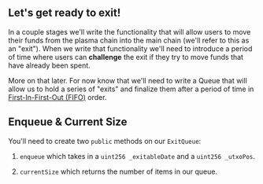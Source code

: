 ## Let's get ready to exit!

In a couple stages we'll write the functionality that will allow users to move their funds from the plasma chain into the main chain (we'll refer to this as an "exit"). When we write that functionality we'll need to introduce a period of time where users can **challenge** the exit if they try to move funds that have already been spent. 

More on that later. For now know that we'll need to write a Queue that will allow us to hold a series of "exits" and finalize them after a period of time in [First-In-First-Out (FIFO)](?tab=details) order.

## Enqueue & Current Size

You'll need to create two `public` methods on our `ExitQueue`: 

1. `enqueue` which takes in a `uint256 _exitableDate` and a  `uint256 _utxoPos`. 

2. `currentSize` which returns the number of items in our queue. 

